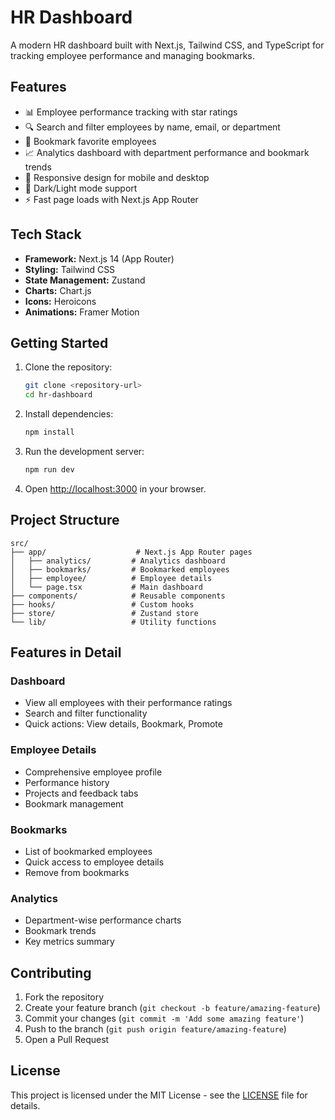 # HR Dashboard

A modern HR dashboard built with Next.js, Tailwind CSS, and TypeScript for tracking employee performance and managing bookmarks.

## Features

- 📊 Employee performance tracking with star ratings
- 🔍 Search and filter employees by name, email, or department
- 📌 Bookmark favorite employees
- 📈 Analytics dashboard with department performance and bookmark trends
- 📱 Responsive design for mobile and desktop
- 🌙 Dark/Light mode support
- ⚡ Fast page loads with Next.js App Router

## Tech Stack

- **Framework:** Next.js 14 (App Router)
- **Styling:** Tailwind CSS
- **State Management:** Zustand
- **Charts:** Chart.js
- **Icons:** Heroicons
- **Animations:** Framer Motion

## Getting Started

1. Clone the repository:
   ```bash
   git clone <repository-url>
   cd hr-dashboard
   ```

2. Install dependencies:
   ```bash
   npm install
   ```

3. Run the development server:
   ```bash
   npm run dev
   ```

4. Open [http://localhost:3000](http://localhost:3000) in your browser.

## Project Structure

```
src/
├── app/                    # Next.js App Router pages
│   ├── analytics/         # Analytics dashboard
│   ├── bookmarks/         # Bookmarked employees
│   ├── employee/          # Employee details
│   └── page.tsx           # Main dashboard
├── components/            # Reusable components
├── hooks/                 # Custom hooks
├── store/                 # Zustand store
└── lib/                   # Utility functions
```

## Features in Detail

### Dashboard
- View all employees with their performance ratings
- Search and filter functionality
- Quick actions: View details, Bookmark, Promote

### Employee Details
- Comprehensive employee profile
- Performance history
- Projects and feedback tabs
- Bookmark management

### Bookmarks
- List of bookmarked employees
- Quick access to employee details
- Remove from bookmarks

### Analytics
- Department-wise performance charts
- Bookmark trends
- Key metrics summary

## Contributing

1. Fork the repository
2. Create your feature branch (`git checkout -b feature/amazing-feature`)
3. Commit your changes (`git commit -m 'Add some amazing feature'`)
4. Push to the branch (`git push origin feature/amazing-feature`)
5. Open a Pull Request

## License

This project is licensed under the MIT License - see the [LICENSE](LICENSE) file for details. 